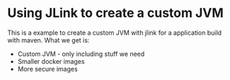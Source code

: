 # Using JLink to create a custom JVM

This is a example to create a custom JVM with jlink for a application build with maven.
What we get is:

* Custom JVM - only including stuff we need
* Smaller docker images
* More secure images